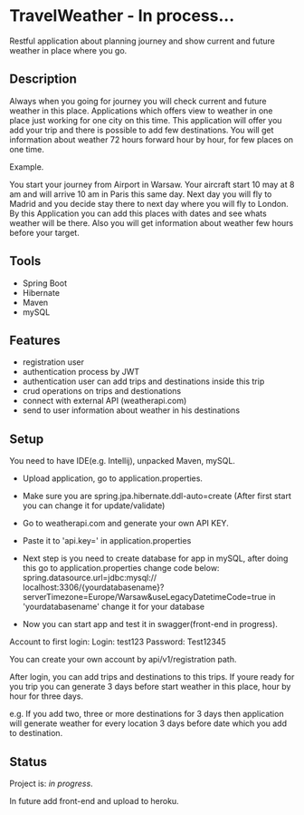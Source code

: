 # TravelWeather - In process...

Restful application about planning journey and show current and future weather in place where you go.

## Description
Always when you going for journey you will check current and future weather in this place. Applications which offers view to weather in one place just working for one city on this time. This application will offer you add your trip and there is possible to add few destinations. You will get information about weather 72 hours forward hour by hour, for few places on one time.

Example.

You start your journey from Airport in Warsaw. Your aircraft start 10 may at 8 am and will arrive 10 am in Paris this same day. Next day you will fly to Madrid and you decide stay there to next day where you will fly to London. By this Application you can add this places with dates and see whats weather will be there. Also you will get information about weather few hours before your target.


## Tools
* Spring Boot
* Hibernate
* Maven
* mySQL

## Features

- registration user
- authentication process by JWT
- authentication user can add trips and destinations inside this trip
- crud operations on trips and destionations
- connect with external API (weatherapi.com)
- send to user information about weather in his destinations


## Setup

You need to have IDE(e.g. Intellij), unpacked Maven, mySQL.
- Upload application, go to application.properties.
- Make sure you are
    spring.jpa.hibernate.ddl-auto=create
    (After first start you can change it for update/validate)
  
- Go to weatherapi.com and generate your own API KEY.
- Paste it to 'api.key=' in application.properties
- Next step is you need to create database for app in mySQL, after doing this go to application.properties
  change code below:
  spring.datasource.url=jdbc:mysql://
  localhost:3306/{yourdatabasename}?serverTimezone=Europe/Warsaw&useLegacyDatetimeCode=true
    in 'yourdatabasename' change it for your database
  
- Now you can start app and test it in swagger(front-end in progress).

Account to first login: 
Login: test123
Password: Test12345

You can create your own account by api/v1/registration path.

After login, you can add trips and destinations to this trips.
If youre ready for you trip you can generate 3 days before start weather in this place,
hour by hour for three days. 

e.g. If you add two, three or more destinations for 3 days then
application will generate weather for every location 3 days before date which you add to destination.


## Status
Project is: _in progress_.

In future add front-end and upload to heroku.

